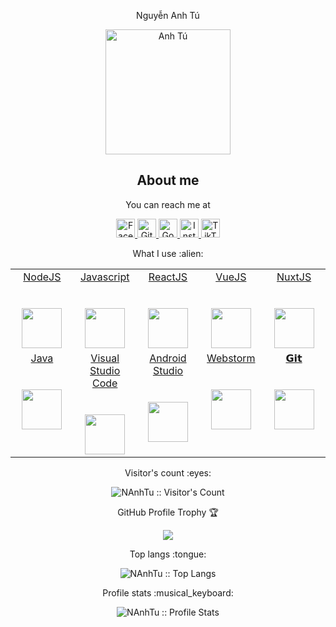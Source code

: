<p align="center">Nguyễn Anh Tú</p>
<p align="center">
   <a href="https://github.com/NAnhTu">
   <img src="https://avatars.githubusercontent.com/u/58081642" width = "200" alt="Anh Tú">
   </a>
</p>
<h2 align="center">About me</h2>

<p align="center">You can reach me at</p>
<p align="center">
   <a href="https://www.facebook.com/tuna.0612">
   <img src="https://www.vectorlogo.zone/logos/facebook/facebook-official.svg" alt="Facebook" height="30" width="30">
   </a>
   <a href="https://github.com/NAnhTu">
   <img src="https://www.vectorlogo.zone/logos/github/github-tile.svg" alt="Github" height="30" width="30">
   </a>
   <a href="mailto:tuna061299@gmail.com">
   <img src="https://www.vectorlogo.zone/logos/google/google-icon.svg" alt="Google" height="30" width="30">
   </a>
   <a href="https://www.instagram.com/i_am_tu.na">
   <img src="https://www.vectorlogo.zone/logos/instagram/instagram-icon.svg" alt="Instagram" height="30" width="30">
   </a>
   <a href="https://www.tiktok.com/@tuna_dev">
   <img src="https://raw.githubusercontent.com/gilbarbara/logos/master/logos/tiktok-icon.svg" alt="TikTok" height="30" width="30">
   </a>
</p>

<p align="center">What I use :alien:</p>
<table align="center">
   <tbody>
      <tr valign="top">
         <td width="20%" align="center">
            <a href="https://nodejs.org/en/">
            <span>NodeJS</span><br><br><br>
            <img height="64px" src="https://cdn.worldvectorlogo.com/logos/nodejs-1.svg">
            </a>
         </td>
         <td width="20%" align="center">
            <a href="https://developer.mozilla.org/en-US/docs/Web/JavaScript">
            <span>Javascript</span><br><br><br>
            <img height="64px" src="https://cdn.worldvectorlogo.com/logos/logo-javascript.svg">
            </a>
         </td>
         <td width="20%" align="center">
            <a href="https://reactjs.org/">
            <span>ReactJS</span><br><br><br>
            <img height="64px" src="https://cdn.worldvectorlogo.com/logos/react-2.svg">
            </a>
         </td>
         <td width="20%" align="center">
            <a href="https://vuejs.org/">
            <span>VueJS</span><br><br><br>
            <img height="64px" src="https://cdn.worldvectorlogo.com/logos/vue-9.svg">
            </a>
         </td>
         <td width="20%" align="center">
            <a href="https://nuxtjs.org/">
            <span>NuxtJS</span><br><br><br>
            <img height="64px" src="https://cdn.worldvectorlogo.com/logos/nuxt-2.svg">
            </a>
         </td>
      </tr>
      <tr valign="top">
         <td width="20%" align="center">
            <a href="https://docs.oracle.com/java">
            <span>Java</span><br><br><br>
            <img height="64px" src="https://cdn.svgporn.com/logos/java.svg">
            </a>
         </td>
         <td width="20%" align="center">
            <a href="https://code.visualstudio.com/docs">
            <span>Visual Studio Code</span><br><br><br>
            <img height="64px" src="https://cdn.worldvectorlogo.com/logos/visual-studio-code-1.svg">
            </a>
         </td>
         <td width="20%" align="center">
            <a href="https://developer.android.com/docs">
            <span>Android Studio</span><br><br><br>
            <img height="64px" src="https://cdn.worldvectorlogo.com/logos/android-logomark.svg">
            </a>
         </td>
         <td width="20%" align="center">
            <a href="https://www.jetbrains.com/webstorm">
            <span>Webstorm</span><br><br><br>
            <img height="64px" src="https://cdn.worldvectorlogo.com/logos/webstorm-icon.svg">
            </a>
         </td>
         <td width="20%" align="center">
            <a href="https://git-scm.com/doc">
            <span>𝗚𝗶𝘁</span><br><br><br>
            <img height="64px" src="https://cdn.svgporn.com/logos/git-icon.svg">
            </a>
         </td>
      </tr>
   </tbody>
</table>

<p align="center">Visitor's count :eyes:</p>
<p align="center"><img src="https://profile-counter.glitch.me/{NAnhTu}/count.svg" alt="NAnhTu :: Visitor's Count" /></p>

<p align="center">GitHub Profile Trophy 🏆</p>
<p align='center'>
   <img src="https://github-profile-trophy.vercel.app/?username=NAnhTu&theme=tokyonight&row=2&column=4">
</p>

<p align="center">Top langs :tongue:</p>
<p align="center"><img src="https://github-readme-stats.vercel.app/api/top-langs/?username=NAnhTu&langs_count=10&theme=tokyonight&layout=compact" alt="NAnhTu :: Top Langs" /></p>

<p align="center">Profile stats :musical_keyboard:</p>
<p align="center"><img src="https://github-readme-stats.vercel.app/api?username=NAnhTu&show_icons=true&theme=tokyonight" alt="NAnhTu :: Profile Stats" /></p>

<!-- <p align="center">Repository pin 📌</p>
<p align="center">	
   <a href="https://github.com/ngoctienTNT/GiveLoveTNT">
      <img src="https://github-readme-stats.vercel.app/api/pin/?username=ngoctienTNT&repo=GiveLoveTNT&theme=tokyonight" alt="ngoctienTNT" />
   </a>
</p>

<p align="center">Github Contributions 📈</p>
<br>
<p align='center'>
   <img src="https://activity-graph.herokuapp.com/graph?username=NAnhTu&theme=react-dark&hide_border=true">
<p>
<hr>
<br>

<p align="center">Just a snake eating my contributions 🐍</p>
<p align='center'>
   <img src="https://github.com/ngoctienTNT/NAnhTu/blob/output/github-contribution-grid-snake.svg">
</p>
<hr>
<br>

<p align="center">
   <img src="https://thumbs.gfycat.com/GoodnaturedFondGaur-size_restricted.gif" alt="Synthwave" height="300" width="500">
</p> -->

